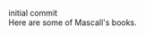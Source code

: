 initial commit<br>
Here are <a hef="https://github.com/peterwebster/mascall/blob/master/books.csv">some of Mascall's books</a>.
